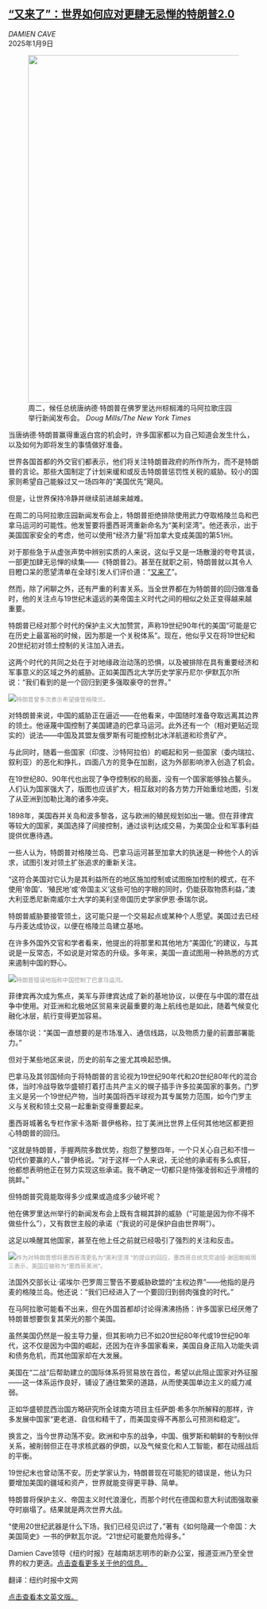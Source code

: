 <!--1736491022000-->
[“又来了”：世界如何应对更肆无忌惮的特朗普2.0](https://cn.nytimes.com/world/20250109/trump-greenland-panama/)
------

<address>DAMIEN CAVE</address><time pudate="2025-01-10 02:24:53" datetime="2025-01-10 02:24:53">2025年1月9日</time><figure><img src="https://images.weserv.nl/?url=static01.nyt.com/images/2025/01/08/multimedia/08gulf-trump-1-qcvm/08gulf-trump-1-qcvm-master1050.jpg" width="1050" height="700"><figcaption>周二，候任总统唐纳德·特朗普在佛罗里达州棕榈滩的马阿拉歌庄园举行新闻发布会。 <cite>Doug Mills/The New York Times</cite></figcaption></figure><section><p>当唐纳德·特朗普赢得重返白宫的机会时，许多国家都以为自己知道会发生什么，以及如何为即将发生的事情做好准备。</p><p>世界各国首都的外交官们都表示，他们将关注特朗普政府的所作所为，而不是特朗普的言论。那些大国制定了计划来缓和或反击特朗普惩罚性关税的威胁。较小的国家则希望自己能躲过又一场四年的“美国优先”飓风。</p><p>但是，让世界保持冷静并继续前进越来越难。</p><p>在周二的马阿拉歌庄园新闻发布会上，特朗普拒绝排除使用武力夺取格陵兰岛和巴拿马运河的可能性。他发誓要将墨西哥湾重新命名为“美利坚湾”。他还表示，出于美国国家安全的考虑，他可以使用“经济力量”将加拿大变成美国的第51州。</p><p>对于那些急于从虚张声势中辨别实质的人来说，这似乎又是一场散漫的夸夸其谈，一部更加肆无忌惮的续集——《特朗普2》。甚至在就职之前，特朗普就以其令人目瞪口呆的愿望清单在全球引发人们评价道：“<a rel="noopener noreferrer" target="_blank" href="https://www.crikey.com.au/2025/01/08/donald-trump-military-force-greenland-panama/">又来了</a>”。</p><p>然而，除了闲聊之外，还有严重的利害关系。当全世界都在为特朗普的回归做准备时，他的关注点与19世纪末遥远的美帝国主义时代之间的相似之处正变得越来越重要。</p><p>特朗普已经对那个时代的保护主义大加赞赏，声称19世纪90年代的美国“可能是它在历史上最富裕的时候，因为那是一个关税体系”。现在，他似乎又在将19世纪和20世纪初对领土控制的关注加入进去。</p><p>这两个时代的共同之处在于对地缘政治动荡的恐惧，以及被排除在具有重要经济和军事意义的区域之外的威胁。正如美国西北大学历史学家丹尼尔·伊默瓦尔所说：“我们看到的是一个回归到更多强取豪夺的世界。”</p><p><img src="https://images.weserv.nl/?url=static01.nyt.com/images/2025/01/08/multimedia/08gulf-trump-2-cplm/08gulf-trump-2-cplm-master1050.jpg"><small style="color: #999;">特朗普曾多次表示希望接管格陵兰。</small></p><p>对特朗普来说，中国的威胁正在逼近——在他看来，中国随时准备夺取远离其边界的领土。他诬蔑中国控制了美国建造的巴拿马运河。此外还有一个（相对更贴近现实的）说法——中国及其盟友俄罗斯有可能控制北冰洋航道和珍贵矿产。</p><p>与此同时，随着一些国家（印度、沙特阿拉伯）的崛起和另一些国家（委内瑞拉、叙利亚）的恶化和挣扎，四面八方的竞争在加剧，这为外部影响渗入创造了机会。</p><p>在19世纪80、90年代也出现了争夺控制权的局面，没有一个国家能够独占鳌头。人们认为国家强大了，版图也应该扩大，相互敌对的各方势力开始重绘地图，引发了从亚洲到加勒比海的诸多冲突。</p><p>1898年，美国吞并关岛和波多黎各，这与欧洲的殖民规划如出一辙。但在菲律宾等较大的国家，美国选择了间接控制，通过谈判达成交易，为美国企业和军事利益提供优惠待遇。</p><p>一些人认为，特朗普对格陵兰岛、巴拿马运河甚至加拿大的执迷是一种他个人的诉求，试图引发对领土扩张追求的重新关注。</p><p>“这符合美国对它认为是其利益所在的地区施加控制或试图施加控制的模式，在不使用‘帝国’、‘殖民地’或‘帝国主义’这些可怕的字眼的同时，仍能获取物质利益，”澳大利亚悉尼新南威尔士大学的美利坚帝国历史学家伊恩·泰瑞尔说。</p><p>特朗普威胁要接管领土，这可能只是一个交易起点或某种个人愿望。美国过去已经与丹麦达成协议，以便在格陵兰岛建立基地。</p><p>在许多外国外交官和学者看来，他提出的将那里和其他地方“美国化”的建议，与其说是一反常态，不如说是对常态的升级。多年来，美国一直试图用一种熟悉的方式来遏制中国的野心。</p><p><img src="https://images.weserv.nl/?url=static01.nyt.com/images/2025/01/08/multimedia/08gulf-trump-3-gqpm/08gulf-trump-3-gqpm-master1050.jpg"><small style="color: #999;">特朗普错误地指称中国控制了巴拿马运河。</small></p><p>菲律宾再次成为焦点，美军与菲律宾达成了新的基地协议，以便在与中国的潜在战争中使用。对亚洲和北极地区贸易来说最重要的海上航线也是如此，随着气候变化融化冰层，航行变得更加容易。</p><p>泰瑞尔说：“美国一直想要的是市场准入、通信线路，以及物质力量的前置部署能力。”</p><p>但对于某些地区来说，历史的前车之鉴尤其唤起恐惧。</p><p>巴拿马及其邻国倾向于将特朗普的言论视为19世纪90年代和20世纪80年代的混合体，当时冷战导致华盛顿打着打击共产主义的幌子插手许多拉美国家的事务。门罗主义是另一个19世纪产物，当时美国将西半球视为其专属势力范围，如今门罗主义与关税和领土交易一起重新变得重要起来。</p><p>墨西哥城著名专栏作家卡洛斯·普伊格称，拉丁美洲比世界上任何其他地区都更担心特朗普的回归。</p><p>“这就是特朗普，手握两院多数优势，抱怨了整整四年，一个只关心自己和不惜一切代价要赢的人，”普伊格说。“对于这样一个人来说，无论他的承诺有多么疯狂，他都想表明他正在努力实现这些承诺。我不确定一切都只是恃强凌弱和近乎滑稽的挑衅。”</p><p>但特朗普究竟能取得多少成果或造成多少破坏呢？</p><p>他在佛罗里达州举行的新闻发布会上既有含糊其辞的威胁（“可能是因为你不得不做些什么”），又有救世主般的承诺（“我说的可是保护自由世界啊”）。</p><p>这足以唤醒其他国家，甚至在他上任之前就已经吸引了强烈的关注和反击。</p><p><img src="https://images.weserv.nl/?url=static01.nyt.com/images/2025/01/08/multimedia/08gulf-trump-4-vgmz/08gulf-trump-4-vgmz-master1050.jpg"><small style="color: #999;">作为对特朗普想将墨西哥湾更名为“美利坚湾 ”的提议的回应，墨西哥总统克劳迪娅·谢因鲍姆周三表示，美国应被称为“墨西哥美洲”。</small></p><p>法国外交部长让·诺埃尔·巴罗周三警告不要威胁欧盟的“主权边界”——他指的是丹麦的格陵兰岛。他还说：“我们已经进入了一个要回归到弱肉强食的时代。”</p><p>在马阿拉歌可能看不出来，但在外国首都却讨论得沸沸扬扬：许多国家已经厌倦了特朗普想要恢复其荣光的那个美国。</p><p>虽然美国仍然是一股主导力量，但其影响力已不如20世纪80年代或19世纪90年代，这不仅是因为中国的崛起，还因为在许多国家看来，美国自身正陷入功能失调和债务危机，而其他国家却在大发展。</p><p>美国在“二战”后帮助建立的国际体系将贸易放在首位，希望以此阻止国家对外征服——这一体系运作良好，铺设了通往繁荣的道路，从而使美国单边主义的威力减弱。</p><p>正如华盛顿昆西治国方略研究所全球南方项目主任萨朗·希多尔所解释的那样，许多发展中国家“更老道、自信和精干了，而美国变得不再那么可预测和稳定”。</p><p>换言之，当今世界动荡不安。欧洲和中东的战争，中国、俄罗斯和朝鲜的专制伙伴关系，被削弱但正在寻求核武器的伊朗，以及气候变化和人工智能，都在动摇战后的平衡。</p><p>19世纪末也曾动荡不安。历史学家认为，特朗普现在可能犯的错误是，他认为只要增加美国的疆域和资产，世界就能变得更平静、简单。</p><p>特朗普将保护主义、帝国主义时代浪漫化，而那个时代在德国和意大利试图强取豪夺时崩塌了。结果就是两次世界大战。</p><p>“使用20世纪武器是什么下场，我们已经见识过了，”著有《如何隐藏一个帝国：大美国简史》一书的伊默瓦尔说。“21世纪可能要危险得多。”</p></section><footer><p>Damien Cave领导《纽约时报》在越南胡志明市的新办公室，报道亚洲乃至全世界的权力更迭。<a rel="nofollow" target="_blank" href="https://www.nytimes.com/by/damien-cave">点击查看更多关于他的信息。</a></p><p>翻译：纽约时报中文网</p><p><a rel="nofollow" target="_blank" href="https://www.nytimes.com/2025/01/08/world/asia/trump-greenland-panama.html">点击查看本文英文版。</a></p></footer>
